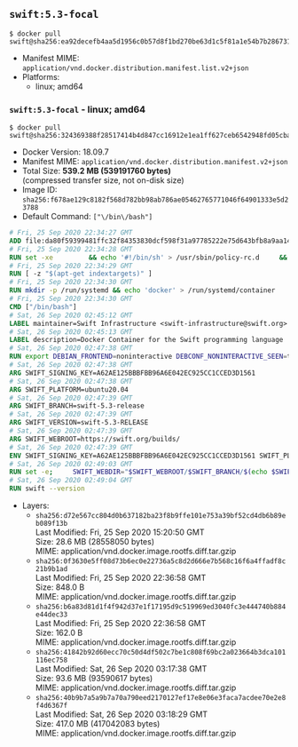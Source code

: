 ## `swift:5.3-focal`

```console
$ docker pull swift@sha256:ea92decefb4aa5d1956c0b57d8f1bd270be63d1c5f81a1e54b7b2867317ceca7
```

-	Manifest MIME: `application/vnd.docker.distribution.manifest.list.v2+json`
-	Platforms:
	-	linux; amd64

### `swift:5.3-focal` - linux; amd64

```console
$ docker pull swift@sha256:324369388f28517414b4d847cc16912e1ea1ff627ceb6542948fd05cba67481b
```

-	Docker Version: 18.09.7
-	Manifest MIME: `application/vnd.docker.distribution.manifest.v2+json`
-	Total Size: **539.2 MB (539191760 bytes)**  
	(compressed transfer size, not on-disk size)
-	Image ID: `sha256:f678ae129c8182f568d782bb98ab786ae05462765771046f64901333e5d23788`
-	Default Command: `["\/bin\/bash"]`

```dockerfile
# Fri, 25 Sep 2020 22:34:27 GMT
ADD file:da80f59399481ffc32f84353830dcf598f31a97785222e75d643bfb8a9aa14e7 in / 
# Fri, 25 Sep 2020 22:34:28 GMT
RUN set -xe 		&& echo '#!/bin/sh' > /usr/sbin/policy-rc.d 	&& echo 'exit 101' >> /usr/sbin/policy-rc.d 	&& chmod +x /usr/sbin/policy-rc.d 		&& dpkg-divert --local --rename --add /sbin/initctl 	&& cp -a /usr/sbin/policy-rc.d /sbin/initctl 	&& sed -i 's/^exit.*/exit 0/' /sbin/initctl 		&& echo 'force-unsafe-io' > /etc/dpkg/dpkg.cfg.d/docker-apt-speedup 		&& echo 'DPkg::Post-Invoke { "rm -f /var/cache/apt/archives/*.deb /var/cache/apt/archives/partial/*.deb /var/cache/apt/*.bin || true"; };' > /etc/apt/apt.conf.d/docker-clean 	&& echo 'APT::Update::Post-Invoke { "rm -f /var/cache/apt/archives/*.deb /var/cache/apt/archives/partial/*.deb /var/cache/apt/*.bin || true"; };' >> /etc/apt/apt.conf.d/docker-clean 	&& echo 'Dir::Cache::pkgcache ""; Dir::Cache::srcpkgcache "";' >> /etc/apt/apt.conf.d/docker-clean 		&& echo 'Acquire::Languages "none";' > /etc/apt/apt.conf.d/docker-no-languages 		&& echo 'Acquire::GzipIndexes "true"; Acquire::CompressionTypes::Order:: "gz";' > /etc/apt/apt.conf.d/docker-gzip-indexes 		&& echo 'Apt::AutoRemove::SuggestsImportant "false";' > /etc/apt/apt.conf.d/docker-autoremove-suggests
# Fri, 25 Sep 2020 22:34:29 GMT
RUN [ -z "$(apt-get indextargets)" ]
# Fri, 25 Sep 2020 22:34:30 GMT
RUN mkdir -p /run/systemd && echo 'docker' > /run/systemd/container
# Fri, 25 Sep 2020 22:34:30 GMT
CMD ["/bin/bash"]
# Sat, 26 Sep 2020 02:45:12 GMT
LABEL maintainer=Swift Infrastructure <swift-infrastructure@swift.org>
# Sat, 26 Sep 2020 02:45:13 GMT
LABEL description=Docker Container for the Swift programming language
# Sat, 26 Sep 2020 02:47:38 GMT
RUN export DEBIAN_FRONTEND=noninteractive DEBCONF_NONINTERACTIVE_SEEN=true && apt-get -q update &&     apt-get -q install -y     binutils     git     gnupg2     libc6-dev     libcurl4     libedit2     libgcc-9-dev     libpython2.7     libsqlite3-0     libstdc++-9-dev     libxml2     libz3-dev     pkg-config     tzdata     zlib1g-dev     && rm -r /var/lib/apt/lists/*
# Sat, 26 Sep 2020 02:47:38 GMT
ARG SWIFT_SIGNING_KEY=A62AE125BBBFBB96A6E042EC925CC1CCED3D1561
# Sat, 26 Sep 2020 02:47:38 GMT
ARG SWIFT_PLATFORM=ubuntu20.04
# Sat, 26 Sep 2020 02:47:39 GMT
ARG SWIFT_BRANCH=swift-5.3-release
# Sat, 26 Sep 2020 02:47:39 GMT
ARG SWIFT_VERSION=swift-5.3-RELEASE
# Sat, 26 Sep 2020 02:47:39 GMT
ARG SWIFT_WEBROOT=https://swift.org/builds/
# Sat, 26 Sep 2020 02:47:39 GMT
ENV SWIFT_SIGNING_KEY=A62AE125BBBFBB96A6E042EC925CC1CCED3D1561 SWIFT_PLATFORM=ubuntu20.04 SWIFT_BRANCH=swift-5.3-release SWIFT_VERSION=swift-5.3-RELEASE SWIFT_WEBROOT=https://swift.org/builds/
# Sat, 26 Sep 2020 02:49:03 GMT
RUN set -e;     SWIFT_WEBDIR="$SWIFT_WEBROOT/$SWIFT_BRANCH/$(echo $SWIFT_PLATFORM | tr -d .)/"     && SWIFT_BIN_URL="$SWIFT_WEBDIR/$SWIFT_VERSION/$SWIFT_VERSION-$SWIFT_PLATFORM.tar.gz"     && SWIFT_SIG_URL="$SWIFT_BIN_URL.sig"     && export DEBIAN_FRONTEND=noninteractive     && apt-get -q update && apt-get -q install -y curl && rm -rf /var/lib/apt/lists/*     && export GNUPGHOME="$(mktemp -d)"     && curl -fsSL "$SWIFT_BIN_URL" -o swift.tar.gz "$SWIFT_SIG_URL" -o swift.tar.gz.sig     && gpg --batch --quiet --keyserver ha.pool.sks-keyservers.net --recv-keys "$SWIFT_SIGNING_KEY"     && gpg --batch --verify swift.tar.gz.sig swift.tar.gz     && tar -xzf swift.tar.gz --directory / --strip-components=1     && chmod -R o+r /usr/lib/swift     && rm -rf "$GNUPGHOME" swift.tar.gz.sig swift.tar.gz     && apt-get purge --auto-remove -y curl
# Sat, 26 Sep 2020 02:49:04 GMT
RUN swift --version
```

-	Layers:
	-	`sha256:d72e567cc804d0b637182ba23f8b9ffe101e753a39bf52cd4db6b89eb089f13b`  
		Last Modified: Fri, 25 Sep 2020 15:20:50 GMT  
		Size: 28.6 MB (28558050 bytes)  
		MIME: application/vnd.docker.image.rootfs.diff.tar.gzip
	-	`sha256:0f3630e5ff08d73b6ec0e22736a5c8d2d666e7b568c16f6a4ffadf8c21b9b1ad`  
		Last Modified: Fri, 25 Sep 2020 22:36:58 GMT  
		Size: 848.0 B  
		MIME: application/vnd.docker.image.rootfs.diff.tar.gzip
	-	`sha256:b6a83d81d1f4f942d37e1f17195d9c519969ed3040fc3e444740b884e44dec33`  
		Last Modified: Fri, 25 Sep 2020 22:36:58 GMT  
		Size: 162.0 B  
		MIME: application/vnd.docker.image.rootfs.diff.tar.gzip
	-	`sha256:41842b92d60ecc70c50d4df502c7be1c808f69bc2a023664b3dca101116ec758`  
		Last Modified: Sat, 26 Sep 2020 03:17:38 GMT  
		Size: 93.6 MB (93590617 bytes)  
		MIME: application/vnd.docker.image.rootfs.diff.tar.gzip
	-	`sha256:40b9b7a5a9b7a70a790eed2170127ef17e8e06e3faca7acdee70e2e8f4d6367f`  
		Last Modified: Sat, 26 Sep 2020 03:18:29 GMT  
		Size: 417.0 MB (417042083 bytes)  
		MIME: application/vnd.docker.image.rootfs.diff.tar.gzip
